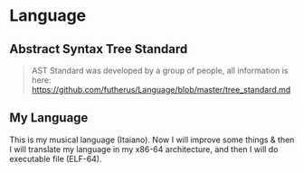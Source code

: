 # Language

## Abstract Syntax Tree Standard
> AST Standard was developed by a group of people, all information is here: https://github.com/futherus/Language/blob/master/tree_standard.md


## My Language

This is my musical language (Itaiano). Now I will improve some things & then I will translate my language in my x86-64 architecture, and then I will do executable file (ELF-64).

